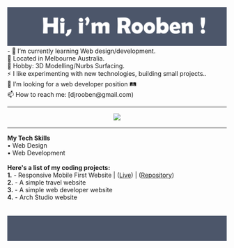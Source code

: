<img src= "https://github.com/Rooben-s/Rooben-s/blob/main/hero.svg">
- 🌱 I’m currently learning Web design/development.
<br>
🔭 Located in Melbourne Australia.
<br>
💬 Hobby: 3D Modelling/Nurbs Surfacing.
<br>
⚡ I like experimenting with new technologies, building small projects..
<br>
🤔 I’m looking for a web developer position 🛤
<br>
📫 How to reach me: [djrooben@gmail.com)
<hr>

<p align="center">
<img src= "https://github-readme-stats.vercel.app/api?username=rooben-s&show_icons=true&theme=nord">
</p>
<hr>
<strong>My Tech Skills</strong>
<br>
    • Web Design
<br>
    • Web Development
<br>
<br>                                                                      
<strong>Here's a list of my coding projects:</strong>
<br>
    <strong>1.</strong> - Responsive Mobile First Website | (<a href="https://rooben-s.github.io/techdegree-project-2-mobile-first" target="_blank">Live</a>) | (<a href="https://github.com/Rooben-s/techdegree-project-2-mobile-first" target="_blank">Repository</a>)
<br>
    <strong>2.</strong> - A simple travel website
<br>
    <strong>3.</strong> - A simple web developer website
<br>
    <strong>4.</strong> - Arch Studio website 

<br>
<br>
<br>

<img src= "https://github.com/Rooben-s/Rooben-s/blob/main/bottom.svg">
